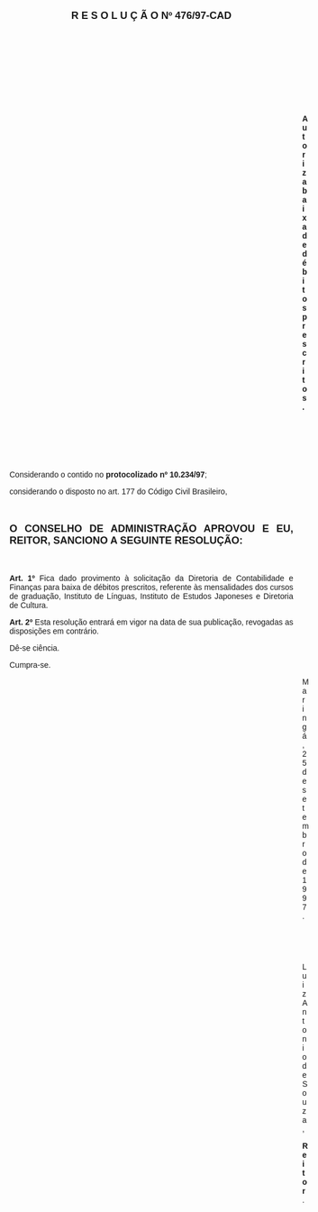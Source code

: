 <BODY>

<B><FONT FACE="Arial" SIZE=4><P ALIGN="CENTER">R E S O L U &Ccedil; &Atilde; O   Nº 476/97-CAD</P>
</B></FONT><FONT FACE="Arial">
<P>&nbsp;</P>
<P>&nbsp;</P>
<P>&nbsp;</P>
<P>&nbsp;</P>
<P>&nbsp;</P><DIR>
<DIR>
<DIR>
<DIR>
<DIR>
<DIR>
<DIR>
<DIR>
<DIR>
<DIR>
<DIR>
<DIR>
<DIR>

<B><P ALIGN="JUSTIFY">Autoriza baixa de d&eacute;bitos prescritos.</P>
</B>
<P>&nbsp;</P>
<P>&nbsp;</P>
<P>&nbsp;</P></DIR>
</DIR>
</DIR>
</DIR>
</DIR>
</DIR>
</DIR>
</DIR>
</DIR>
</DIR>
</DIR>
</DIR>
</DIR>

<P ALIGN="JUSTIFY">&#9;&#9;Considerando o contido no<B> protocolizado nº 10.234/97</B>;</P>
<P ALIGN="JUSTIFY">&#9;&#9;considerando o disposto no art. 177 do C&oacute;digo Civil Brasileiro,</P>
<P ALIGN="JUSTIFY"></P>
<P ALIGN="JUSTIFY">&nbsp;</P>
</FONT><B><FONT FACE="Arial" SIZE=4><P ALIGN="JUSTIFY">O CONSELHO DE ADMINISTRA&Ccedil;&Atilde;O APROVOU E EU, REITOR, SANCIONO A SEGUINTE RESOLU&Ccedil;&Atilde;O:</P>
</B></FONT><FONT FACE="Arial"><P ALIGN="JUSTIFY"></P>
<P ALIGN="JUSTIFY">&nbsp;</P>
<P ALIGN="JUSTIFY">&#9;&#9;<B>Art. 1º </B>Fica dado provimento &agrave; solicita&ccedil;&atilde;o da Diretoria de Contabilidade e Finan&ccedil;as para baixa de d&eacute;bitos prescritos, referente &agrave;s mensalidades dos cursos de gradua&ccedil;&atilde;o, Instituto de L&iacute;nguas, Instituto de Estudos Japoneses e Diretoria de Cultura.</P>
<P ALIGN="JUSTIFY">&#9;&#9;<B>Art. 2º</B> Esta resolu&ccedil;&atilde;o entrar&aacute; em vigor na data de sua publica&ccedil;&atilde;o, revogadas as disposi&ccedil;&otilde;es em contr&aacute;rio.</P>
<P>&#9;&#9;D&ecirc;-se ci&ecirc;ncia.</P>
<P>&#9;&#9;Cumpra-se.</P>
<DIR>
<DIR>
<DIR>
<DIR>
<DIR>
<DIR>
<DIR>
<DIR>
<DIR>
<DIR>
<DIR>
<DIR>
<DIR>

<P>Maring&aacute;, 25 de setembro de 1997.</P>

<P>&nbsp;</P>
<P>&nbsp;</P>
<P>Luiz Antonio de Souza,</P>
<B><P>Reitor</B>.</P></DIR>
</DIR>
</DIR>
</DIR>
</DIR>
</DIR>
</DIR>
</DIR>
</DIR>
</DIR>
</DIR>
</DIR>
</DIR>
</FONT></BODY>
